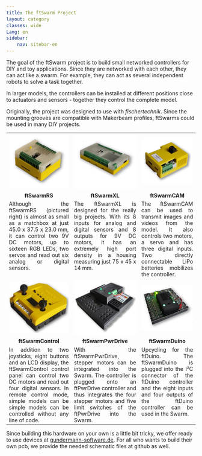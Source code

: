 ```yaml
---
title: The ftSwarm Project
layout: category
classes: wide
Lang: en
sidebar:
    nav: sitebar-en
---
```


The goal of the ftSwarm project is to build small networked controllers for DIY and toy applications. 
Since they are networked with each other, they can act like a swarm. For example, they can act as several independent robots to solve a task together. 

In larger models, the controllers can be installed at different positions close to actuators and sensors - together they control the complete model.

Originally, the project was designed to use with *fischertechnik*. Since the mounting grooves are compatible with Makerbeam profiles, ftSwarms could be used in many DIY projects. 

<style>
td, th {
    border: none!important;
}
</style>

<table>
    <tr>
        <td style="text-align: center;"><img src="/assets/img/ftSwarmRS.png" width="200"></td>
        <td style="text-align: center;"><img src="/assets/img/ftSwarmXL.png" width="250"></td>
        <td style="text-align: center;"><img src="/assets/img/ftSwarmCAM.png" width="150"></td>
    </tr>
    <tr>
        <td style="text-align: center; font-weight: bold;">ftSwarmRS</td>
        <td style="text-align: center; font-weight: bold;">ftSwarmXL</td>
        <td style="text-align: center; font-weight: bold;">ftSwarmCAM</td>
    </tr>
    <tr>
        <td style="vertical-align: top; text-align: justify;">
            Although the ftSwarmRS (pictured right) is almost as small as a matchbox at just 45.0 x 37.5 x 23.0 mm, it can control two 9V DC motors, up to sixteen RGB LEDs, two servos and read out six analog or digital sensors.
        </td>
        <td style="vertical-align: top; text-align: justify;">
            The ftSwarmXL is designed for the really big projects. With its 8 inputs for analog and digital sensors and 8 outputs for 9V DC motors, it has an extremely high port density in a housing measuring just 75 x 45 x 14 mm.
        </td>
        <td style="vertical-align: top; text-align: justify;">
            The ftSwarmCAM can be used to transmit images and videos from the model. It also controls two motors, a servo and has three digital inputs. Two directly connectable LiPo batteries mobilizes the controller.
        </td>
    </tr>
    <tr>
        <td style="text-align: center;"><img src="/assets/img/ftSwarmControl.png" width="200"></td>
        <td style="text-align: center;"><img src="/assets/img/ftSwarmPwrDrive.png" width="200"></td>
        <td style="text-align: center;"><img src="/assets/img/ftSwarmDuino.png" width="200"></td>
    </tr>
    <tr>
        <td style="text-align: center; font-weight: bold;">ftSwarmControl</td>
        <td style="text-align: center; font-weight: bold;">ftSwarmPwrDrive</td>
        <td style="text-align: center; font-weight: bold;">ftSwarmDuino</td>
    </tr>
    <tr>
        <td style="vertical-align: top; text-align: justify;">
            In addition to two joysticks, eight buttons and an LCD display, the ftSwarmControl control panel can control two DC motors and read out four digital sensors. In remote control mode, simple models can be simple models can be controlled without any line of code.
        </td>
        <td style="vertical-align: top; text-align: justify;">
            With the ftSwarmPwrDrive, stepper motors can be integrated into the Swarm. The controller is plugged onto an ftPwrDrive controller and thus integrates the four stepper motors and five limit switches of the ftPwrDrive into the Swarm.
        </td>
        <td style="vertical-align: top; text-align: justify;">
            Upcycling for the ftDuino. The ftSwarmDuino is plugged into the I²C connector of the ftDuino controller and the eight inputs and four outputs of the ftDuino controller can be used in the Swarm.
        </td>
    </tr>
</table>

Since building this hardware on your own is a little bit tricky, we offer ready to use devices at [gundermann-software.de](https://gundermann-software.de/).
For all who wants to build their own pcb, we provide the needed schematic files at github as well.

